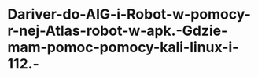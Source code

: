 # Dariver-do-AIG-i-Robot-w-pomocy-r-nej-Atlas-robot-w-apk.-Gdzie-mam-pomoc-pomocy-kali-linux-i-112.-